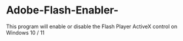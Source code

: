 # Adobe-Flash-Enabler-
This program will enable or disable the Flash Player ActiveX control on Windows 10 / 11
